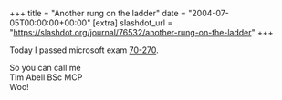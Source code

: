 +++
title = "Another rung on the ladder"
date = "2004-07-05T00:00:00+00:00"
[extra]
slashdot_url = "https://slashdot.org/journal/76532/another-rung-on-the-ladder"
+++

<p>Today I passed microsoft exam <a href="http://www.microsoft.com/learning/exams/70-270.asp">70-270</a>.</p>
<p>So you can call me<br>Tim Abell BSc MCP<br>Woo!</p>


